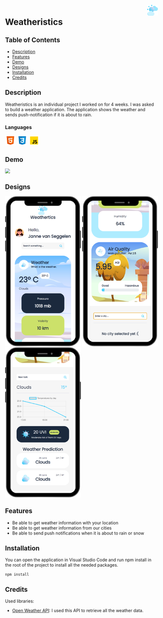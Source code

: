 <img align="right" src="../Portfolio/assets/projects/weatheristics-logo.png" width="35" />

# Weatheristics

## Table of Contents
- [Description](#description)
- [Features](#features)
- [Demo](#demo)
- [Designs](#designs)
- [Installation](#installation)
- [Credits](#credits)

## Description
Weatheristics is an individual project I worked on for 4 weeks. I was asked to build a weather application. The application shows the weather and sends push-notification if it is about to rain.

### Languages

<p float="left">
    <img src="../Portfolio/assets/icons/skills/html.svg" width="35" />
    <img src="../Portfolio/assets/icons/skills/css.svg" width="35" />
    <img src="../Portfolio/assets/icons/skills/js.svg" width="35" />
</p>

## Demo
<p float="left">
    <img src="../Portfolio/assets/projects/weatheristics/weatheristics.mp4" width="250" />
</p>

## Designs
<p float="left">
    <img src="../Portfolio/assets/projects/weatheristics/weatheristics1.png" width="250" />
    <img src="../Portfolio/assets/projects/weatheristics/weatheristics2.png" width="250" />
     <img src="../Portfolio/assets/projects/weatheristics/weatheristics3.png" width="250" />
</p>

## Features
- Be able to get weather information with your location
- Be able to get weather information from our cities
- Be able to send push notifications when it is about to rain or snow


## Installation
You can open the application in Visual Studio Code and run npm install in the root of the project to install all the needed packages.
```
npm install
```

## Credits 
Used libraries:
- [Open Weather API](https://openweathermap.org/api): I used this API to retrieve all the weather data.

